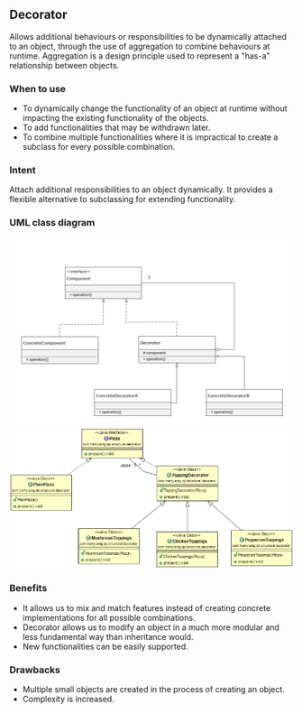 ## Decorator
Allows additional behaviours or responsibilities to be dynamically attached to an object, through the use of aggregation to combine behaviours at runtime. Aggregation is a design principle used to represent a "has-a" relationship between objects.

### When to use
- To dynamically change the functionality of an object at runtime without impacting the 
existing functionality of the objects.
- To add functionalities that may be withdrawn later.
- To combine multiple functionalities where it is impractical to create 
a subclass for every possible combination.

### Intent
Attach additional responsibilities to an object dynamically. It provides a flexible
alternative to subclassing for extending functionality.

### UML class diagram
![Decorator UML](https://github.com/tramyardg/tramyardg-gof-dp/blob/master/src/main/java/com/tramyardg/dp/structural/decorator/decorator_UML.png)
![Decorator](https://github.com/tramyardg/tramyardg-gof-dp/blob/master/src/main/java/com/tramyardg/dp/structural/decorator/img_decorator_uml.png)


### Benefits
- It allows us to mix and match features instead of creating concrete implementations 
for all possible combinations.
- Decorator allows us to modify an object in a much more modular and less fundamental
way than inheritance would.
- New functionalities can be easily supported.

### Drawbacks
- Multiple small objects are created in the process of creating an object.
- Complexity is increased.
